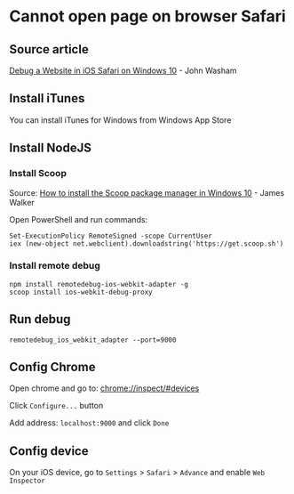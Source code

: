 # Cannot open page on browser Safari

## Source article

[Debug a Website in iOS Safari on Windows 10](https://washamdev.com/debug-a-website-in-ios-safari-on-windows/) - John Washam

## Install iTunes

You can install iTunes for Windows from Windows App Store

## Install NodeJS

### Install Scoop

Source: [How to install the Scoop package manager in Windows 10](https://www.onmsft.com/how-to/how-to-install-the-scoop-package-manager-in-windows-10) - James Walker

Open PowerShell and run commands:

```
Set-ExecutionPolicy RemoteSigned -scope CurrentUser
iex (new-object net.webclient).downloadstring('https://get.scoop.sh')
```

### Install remote debug

```
npm install remotedebug-ios-webkit-adapter -g
scoop install ios-webkit-debug-proxy
```
## Run debug

```
remotedebug_ios_webkit_adapter --port=9000
```

## Config Chrome

Open chrome and go to: [chrome://inspect/#devices](chrome://inspect/#devices)

Click `Configure...` button

Add address: `localhost:9000` and click `Done`

## Config device

On your iOS device, go to `Settings` > `Safari` > `Advance` and enable `Web Inspector`